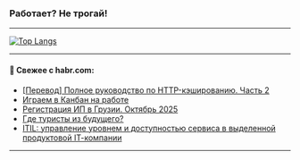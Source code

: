 ### Работает? Не трогай!

---
<!--
#### 🛠️ Technical stack:

![Java](https://img.shields.io/badge/Java-informational?logo=Oracle&style=flat&logoColor=white&color=FF4500)
![Kotlin](https://img.shields.io/badge/Kotlin-informational?logo=Kotlin&style=flat&logoColor=white&color=774D97)
![TS](https://img.shields.io/badge/TypeScript-informational?logo=typeScript&style=flat&logoColor=black&color=017acc)
![Python](https://img.shields.io/badge/Python-informational?logo=Python&style=flat&logoColor=black&color=ffdd54) <br>
![Spring](https://img.shields.io/badge/Spring-informational?logo=Spring&style=flat&logoColor=white&color=6DB33F) 
![SpringBoot](https://img.shields.io/badge/SpringBoot-informational?logo=SpringBoot&style=flat&logoColor=white&color=6DB33F)
![Nest](https://img.shields.io/badge/NestJS-informational?logo=NestJS&style=flat&logoColor=white&color=E0234E) 
![NodeJS](https://img.shields.io/badge/NodeJS-informational?logo=node.js&style=flat&logoColor=white&color=70A760)<br>
![PostgreSQL](https://img.shields.io/badge/PostgreSQL-informational?logo=PostgreSQL&style=flat&logoColor=white&color=DAA520)
![MongoDB](https://img.shields.io/badge/MongoDB-informational?logo=MongoDB&style=flat&logoColor=white&color=870000)
![Apache](https://img.shields.io/badge/Apache-informational?logo=apache&style=flat&logoColor=white&color=f74e28)

___ 
-->

<!--- #### 🛠️ : --->

[![Top Langs](https://github-readme-stats-82jvfl3w3-advtsettinggmailcoms-projects.vercel.app/api/top-langs/?username=zloylis&langs_count=10&hide_title=true&title_color=e6edf3&size_weight=0.5&count_weight=0.5&layout=compact&hide_progress=true&hide_border=true&theme=dracula&hide=css,makefile,cmake)](https://github.com/zloylis)

<!---


####  :octocat:&nbsp;&nbsp; Статистика:

![GitHub stats](https://github-readme-stats-u2qms2cxw-advtsettinggmailcoms-projects.vercel.app/api?username=zloylis&show_icons=true&hide_border=true&theme=dracula&title_color=e6edf3&include_all_commits=true&count_private=true&hide_rank=false&hide_title=true&rank_icon=github)
-->
---

#### 💬 Свежее с habr.com:

<!-- BLOG-POST-LIST:START -->
- [[Перевод] Полное руководство по HTTP-кэшированию. Часть 2](https://habr.com/ru/companies/timeweb/articles/958898/?utm_source=habrahabr&utm_medium=rss&utm_campaign=958898)
- [Играем в Канбан на работе](https://habr.com/ru/companies/skbkontur/articles/959856/?utm_source=habrahabr&utm_medium=rss&utm_campaign=959856)
- [Регистрация ИП в Грузии. Октябрь 2025](https://habr.com/ru/articles/960490/?utm_source=habrahabr&utm_medium=rss&utm_campaign=960490)
- [Где туристы из будущего?](https://habr.com/ru/companies/ruvds/articles/959462/?utm_source=habrahabr&utm_medium=rss&utm_campaign=959462)
- [ITIL: управление уровнем и доступностью сервиса в выделенной продуктовой IТ-компании](https://habr.com/ru/companies/oleg-bunin/articles/952428/?utm_source=habrahabr&utm_medium=rss&utm_campaign=952428)
<!-- BLOG-POST-LIST:END -->

---

